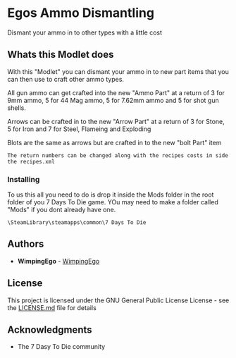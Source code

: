 # Egos Ammo Dismantling

Dismant your ammo in to other types with a little cost

## Whats this Modlet does

With this "Modlet" you can dismant your ammo in to new part items that you can then use to craft other ammo types.

All gun ammo can get crafted into the new "Ammo Part" at a return of 3 for 9mm ammo, 5 for 44 Mag ammo, 5 for 7.62mm ammo and 5 for shot gun shells.

Arrows can be crafted in to the new "Arrow Part" at a return of 3 for Stone, 5 for Iron and 7 for Steel, Flameing and Exploding

Blots are the same as arrows but are crafted in to the new "bolt Part" item

```
The return numbers can be changed along with the recipes costs in side the recipes.xml
```

### Installing

To us this all you need to do is drop it inside the Mods folder in the root folder of you 7 Days To Die game.
YOu may need to make a folder called "Mods" if you dont already have one.

```
\SteamLibrary\steamapps\common\7 Days To Die
```
## Authors

* **WimpingEgo** - [WimpingEgo](https://github.com/wimpingego)

## License

This project is licensed under the GNU General Public License License - see the [LICENSE.md](https://github.com/Wimpingego/7-Days-To-Die/blob/master/LICENSE) file for details

## Acknowledgments

* The 7 Dasy To Die community
